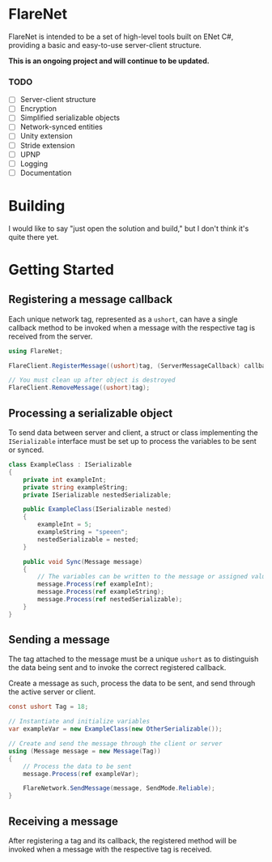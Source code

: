 # FlareNet

FlareNet is intended to be a set of high-level tools built on ENet C#, providing a basic and easy-to-use server-client structure.

**This is an ongoing project and will continue to be updated.**

### TODO

- [ ] Server-client structure
- [ ] Encryption
- [ ] Simplified serializable objects
- [ ] Network-synced entities
- [ ] Unity extension
- [ ] Stride extension
- [ ] UPNP
- [ ] Logging
- [ ] Documentation

# Building

I would like to say "just open the solution and build," but I don't think it's quite there yet.

# Getting Started

## Registering a message callback

Each unique network tag, represented as a `ushort`, can have a single callback method to be invoked when a message with the respective tag is received from the server.

```csharp
using FlareNet;

FlareClient.RegisterMessage((ushort)tag, (ServerMessageCallback) callback);

// You must clean up after object is destroyed
FlareClient.RemoveMessage((ushort)tag);
```

## Processing a serializable object

To send data between server and client, a struct or class implementing the `ISerializable` interface must be set up to process the variables to be sent or synced.

```cs
class ExampleClass : ISerializable
{
    private int exampleInt;
    private string exampleString;
    private ISerializable nestedSerializable;

    public ExampleClass(ISerializable nested)
    {
        exampleInt = 5;
        exampleString = "speeen";
        nestedSerializable = nested;
    }

    public void Sync(Message message)
    {
        // The variables can be written to the message or assigned values as read from the message
        message.Process(ref exampleInt);
        message.Process(ref exampleString);
        message.Process(ref nestedSerializable);
    }
}
```

## Sending a message

The tag attached to the message must be a unique `ushort` as to distinguish the data being sent and to invoke the correct registered callback.

Create a message as such, process the data to be sent, and send through the active server or client.

```csharp
const ushort Tag = 18;

// Instantiate and initialize variables
var exampleVar = new ExampleClass(new OtherSerializable());

// Create and send the message through the client or server
using (Message message = new Message(Tag))
{
    // Process the data to be sent
    message.Process(ref exampleVar);

    FlareNetwork.SendMessage(message, SendMode.Reliable);
}
```

## Receiving a message

After registering a tag and its callback, the registered method will be invoked when a message with the respective tag is received.

```cs

```
